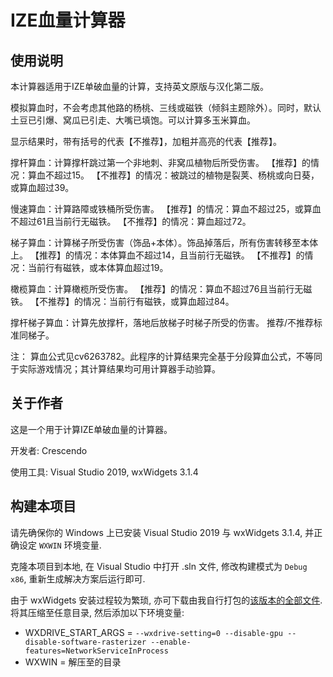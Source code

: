 # IZE血量计算器
 
 
## 使用说明

本计算器适用于IZE单破血量的计算，支持英文原版与汉化第二版。

模拟算血时，不会考虑其他路的杨桃、三线或磁铁（倾斜主题除外）。同时，默认土豆已引爆、窝瓜已引走、大嘴已填饱。可以计算多玉米算血。

显示结果时，带有括号的代表【不推荐】，加粗并高亮的代表【推荐】。

撑杆算血：计算撑杆跳过第一个非地刺、非窝瓜植物后所受伤害。
【推荐】的情况：算血不超过15。
【不推荐】的情况：被跳过的植物是裂荚、杨桃或向日葵，或算血超过39。

慢速算血：计算路障或铁桶所受伤害。
【推荐】的情况：算血不超过25，或算血不超过61且当前行无磁铁。
【不推荐】的情况：算血超过72。

梯子算血：计算梯子所受伤害（饰品+本体）。饰品掉落后，所有伤害转移至本体上。
【推荐】的情况：本体算血不超过14，且当前行无磁铁。
【不推荐】的情况：当前行有磁铁，或本体算血超过19。

橄榄算血：计算橄榄所受伤害。
【推荐】的情况：算血不超过76且当前行无磁铁。
【不推荐】的情况：当前行有磁铁，或算血超过84。

撑杆梯子算血：计算先放撑杆，落地后放梯子时梯子所受的伤害。
推荐/不推荐标准同梯子。

注：
算血公式见cv6263782。此程序的计算结果完全基于分段算血公式，不等同于实际游戏情况；其计算结果均可用计算器手动验算。


## 关于作者

这是一个用于计算IZE单破血量的计算器。

开发者: Crescendo

使用工具: Visual Studio 2019, wxWidgets 3.1.4


## 构建本项目

请先确保你的 Windows 上已安装 Visual Studio 2019 与 wxWidgets 3.1.4, 并正确设定 `WXWIN` 环境变量.

克隆本项目到本地, 在 Visual Studio 中打开 .sln 文件, 修改构建模式为 `Debug x86`, 重新生成解决方案后运行即可.

由于 wxWidgets 安装过程较为繁琐, 亦可下载由我自行打包的[该版本的全部文件](https://drive.google.com/file/d/1jHZyeFmPNTIBPLFEAORByoPlzTk8iv5T/view). 将其压缩至任意目录, 然后添加以下环境变量:
- WXDRIVE_START_ARGS = `--wxdrive-setting=0 --disable-gpu --disable-software-rasterizer --enable-features=NetworkServiceInProcess`
- WXWIN = 解压至的目录